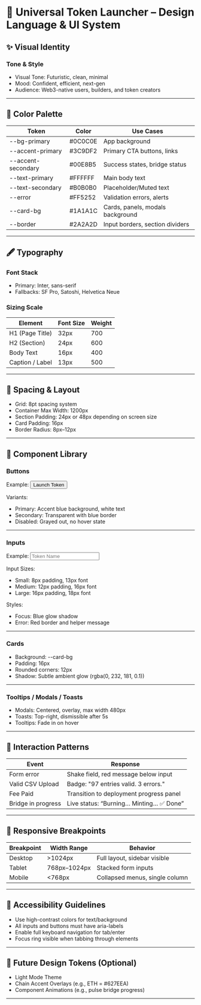# 🎨 Universal Token Launcher – Design Language & UI System

## ✨ Visual Identity

### Tone & Style
- Visual Tone: Futuristic, clean, minimal
- Mood: Confident, efficient, next-gen
- Audience: Web3-native users, builders, and token creators

---

## 🎨 Color Palette

| Token             | Color     | Use Cases                              |
|------------------|-----------|----------------------------------------|
| --bg-primary      | #0C0C0E   | App background                         |
| --accent-primary  | #3C9DF2   | Primary CTA buttons, links             |
| --accent-secondary| #00E8B5   | Success states, bridge status          |
| --text-primary    | #FFFFFF   | Main body text                         |
| --text-secondary  | #B0B0B0   | Placeholder/Muted text                 |
| --error           | #FF5252   | Validation errors, alerts              |
| --card-bg         | #1A1A1C   | Cards, panels, modals background       |
| --border          | #2A2A2D   | Input borders, section dividers        |

---

## 🖋 Typography

### Font Stack
- Primary: Inter, sans-serif
- Fallbacks: SF Pro, Satoshi, Helvetica Neue

### Sizing Scale

| Element           | Font Size | Weight |
|------------------|-----------|--------|
| H1 (Page Title)   | 32px      | 700    |
| H2 (Section)      | 24px      | 600    |
| Body Text         | 16px      | 400    |
| Caption / Label   | 13px      | 500    |

---

## 📐 Spacing & Layout

- Grid: 8pt spacing system
- Container Max Width: 1200px
- Section Padding: 24px or 48px depending on screen size
- Card Padding: 16px
- Border Radius: 8px–12px

---

## 🧩 Component Library

### Buttons

Example:
<button class="btn-primary">Launch Token</button>

Variants:
- Primary: Accent blue background, white text
- Secondary: Transparent with blue border
- Disabled: Grayed out, no hover state

---

### Inputs

Example:
<input type="text" placeholder="Token Name" class="input-lg" />

Input Sizes:
- Small: 8px padding, 13px font
- Medium: 12px padding, 16px font
- Large: 16px padding, 18px font

Styles:
- Focus: Blue glow shadow
- Error: Red border and helper message

---

### Cards

- Background: --card-bg
- Padding: 16px
- Rounded corners: 12px
- Shadow: Subtle ambient glow (rgba(0, 232, 181, 0.1))

---

### Tooltips / Modals / Toasts

- Modals: Centered, overlay, max width 480px
- Toasts: Top-right, dismissible after 5s
- Tooltips: Fade in on hover

---

## 🔁 Interaction Patterns

| Event                  | Response                                   |
|------------------------|--------------------------------------------|
| Form error             | Shake field, red message below input       |
| Valid CSV Upload       | Badge: "97 entries valid. 3 errors."       |
| Fee Paid               | Transition to deployment progress panel    |
| Bridge in progress     | Live status: “Burning… Minting… ✅ Done”   |

---

## 📱 Responsive Breakpoints

| Breakpoint | Width Range     | Behavior                        |
|------------|------------------|----------------------------------|
| Desktop    | >1024px          | Full layout, sidebar visible    |
| Tablet     | 768px–1024px     | Stacked form inputs             |
| Mobile     | <768px           | Collapsed menus, single column  |

---

## 🧠 Accessibility Guidelines

- Use high-contrast colors for text/background
- All inputs and buttons must have aria-labels
- Enable full keyboard navigation for tab/enter
- Focus ring visible when tabbing through elements

---

## 🔮 Future Design Tokens (Optional)

- Light Mode Theme
- Chain Accent Overlays (e.g., ETH = #627EEA)
- Component Animations (e.g., pulse bridge progress)

---